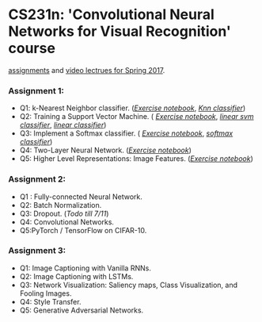 # CS231n: 'Convolutional Neural Networks for Visual Recognition' course

[assignments](https://cs231n.github.io) and [video lectrues for Spring 2017](https://www.youtube.com/playlist?list=PLC1qU-LWwrF64f4QKQT-Vg5Wr4qEE1Zxk).

### Assignment 1:
- Q1: k-Nearest Neighbor classifier. ([_Exercise notebook_](https://github.com/AviKogan/cs231n/blob/main/assignment1/knn.ipynb),
[_Knn classifier_](https://github.com/AviKogan/cs231n/blob/main/assignment1/cs231n/classifiers/k_nearest_neighbor.py))
- Q2: Training a Support Vector Machine. (
[_Exercise notebook_](https://github.com/AviKogan/cs231n/blob/main/assignment1/svm.ipynb), 
[_linear svm classifier_](https://github.com/AviKogan/cs231n/blob/main/assignment1/cs231n/classifiers/linear_svm.py), 
[_linear classifier_](https://github.com/AviKogan/cs231n/blob/main/assignment1/cs231n/classifiers/linear_classifier.py))
- Q3: Implement a Softmax classifier. (
[_Exercise notebook_](https://github.com/AviKogan/cs231n/blob/main/assignment1/softmax.ipynb), 
[_softmax classifier_](https://github.com/AviKogan/cs231n/blob/main/assignment1/cs231n/classifiers/softmax.py))
- Q4: Two-Layer Neural Network. (_[_Exercise notebook_](https://github.com/AviKogan/cs231n/blob/main/assignment1/two_layer_net.ipynb)_)
- Q5: Higher Level Representations: Image Features. (_[_Exercise notebook_](https://github.com/AviKogan/cs231n/blob/main/assignment1/features.ipynb)_)

### Assignment 2:
- Q1 : Fully-connected Neural Network. 
- Q2: Batch Normalization. 
- Q3: Dropout. (_Todo till 7/11_)
- Q4: Convolutional Networks. 
- Q5:PyTorch / TensorFlow on CIFAR-10. 

### Assignment 3:
- Q1: Image Captioning with Vanilla RNNs.
- Q2: Image Captioning with LSTMs. 
- Q3: Network Visualization: Saliency maps, Class Visualization, and Fooling Images. 
- Q4: Style Transfer. 
- Q5: Generative Adversarial Networks. 
